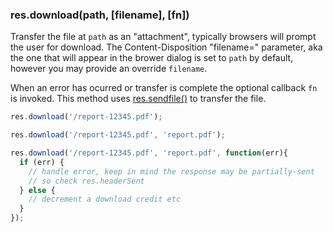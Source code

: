 <h3 id='res.download'>res.download(path, [filename], [fn])</h3>

Transfer the file at `path` as an "attachment",
typically browsers will prompt the user for download. The
Content-Disposition "filename=" parameter, aka the one
that will appear in the brower dialog is set to `path`
by default, however you may provide an override `filename`.

When an error has ocurred or transfer is complete the optional
callback `fn` is invoked. This method uses <a href="#res.sendfile">res.sendfile()</a>
to transfer the file.

```js
res.download('/report-12345.pdf');

res.download('/report-12345.pdf', 'report.pdf');

res.download('/report-12345.pdf', 'report.pdf', function(err){
  if (err) {
    // handle error, keep in mind the response may be partially-sent
    // so check res.headerSent
  } else {
    // decrement a download credit etc
  }
});
```
